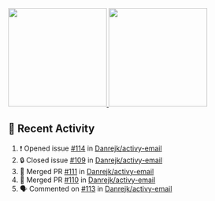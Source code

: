 <a href="https://github.com/anuraghazra/github-readme-stats">
  <img height=200 src="https://readme-stats-danrejk.vercel.app/api?username=Danrejk&theme=github_dark&border_color=3d444d&count_private=true" />
</a>
<a href="https://github.com/anuraghazra/github-readme-stats">
  <img height=200 src="https://readme-stats-danrejk.vercel.app/api/top-langs/?username=Danrejk&layout=donut&theme=github_dark&border_color=3d444d&count_private=true" />
</a>

## 🚀 Recent Activity  
<!--START_SECTION:activity-->
1. ❗ Opened issue [#114](https://github.com/Danrejk/activy-email/issues/114) in [Danrejk/activy-email](https://github.com/Danrejk/activy-email)
2. 🔒 Closed issue [#109](https://github.com/Danrejk/activy-email/issues/109) in [Danrejk/activy-email](https://github.com/Danrejk/activy-email)
3. 🎉 Merged PR [#111](https://github.com/Danrejk/activy-email/pull/111) in [Danrejk/activy-email](https://github.com/Danrejk/activy-email)
4. 🎉 Merged PR [#110](https://github.com/Danrejk/activy-email/pull/110) in [Danrejk/activy-email](https://github.com/Danrejk/activy-email)
5. 🗣 Commented on [#113](https://github.com/Danrejk/activy-email/pull/113#issuecomment-3016112155) in [Danrejk/activy-email](https://github.com/Danrejk/activy-email)
<!--END_SECTION:activity-->
